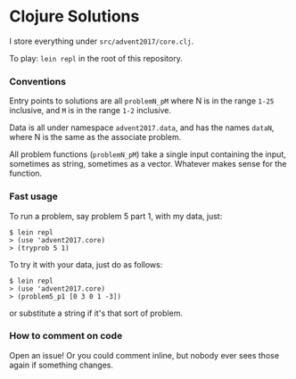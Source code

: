 # Clojure Solutions

I store everything under `src/advent2017/core.clj`.

To play: `lein repl` in the root of this repository.

### Conventions

Entry points to solutions are all `problemN_pM` where N is in the range `1-25` inclusive, and `M` is in the range `1-2` inclusive.

Data is all under namespace `advent2017.data`, and has the names `dataN`, where N is the same as the associate problem.

All problem functions (`problemN_pM`) take a single input containing the input, sometimes as string, sometimes as a vector. Whatever makes sense for the function.

### Fast usage

To run a problem, say problem 5 part 1, with my data, just:

```
$ lein repl
> (use 'advent2017.core)
> (tryprob 5 1)
```

To try it with your data, just do as follows:

```
$ lein repl
> (use 'advent2017.core)
> (problem5_p1 [0 3 0 1 -3])
```

or substitute a string if it's that sort of problem.

### How to comment on code

Open an issue! Or you could comment inline, but nobody ever sees those again if
something changes.
